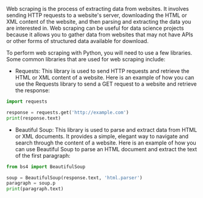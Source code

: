 Web scraping is the process of extracting data from websites. It involves sending HTTP requests to a website's server, downloading the HTML or XML content of the website, and then parsing and extracting the data you are interested in. Web scraping can be useful for data science projects because it allows you to gather data from websites that may not have APIs or other forms of structured data available for download.

To perform web scraping with Python, you will need to use a few libraries. Some common libraries that are used for web scraping include:

- Requests: This library is used to send HTTP requests and retrieve the HTML or XML content of a website. Here is an example of how you can use the Requests library to send a GET request to a website and retrieve the response:

```Python
import requests

response = requests.get('http://example.com')
print(response.text)
```

- Beautiful Soup: This library is used to parse and extract data from HTML or XML documents. It provides a simple, elegant way to navigate and search through the content of a website. Here is an example of how you can use Beautiful Soup to parse an HTML document and extract the text of the first paragraph:

```Python
from bs4 import BeautifulSoup

soup = BeautifulSoup(response.text, 'html.parser')
paragraph = soup.p
print(paragraph.text)
```

